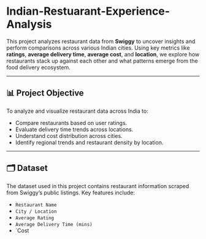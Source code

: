 # Indian-Restuarant-Experience-Analysis

This project analyzes restaurant data from **Swiggy** to uncover insights and perform comparisons across various Indian cities. Using key metrics like **ratings**, **average delivery time**, **average cost**, and **location**, we explore how restaurants stack up against each other and what patterns emerge from the food delivery ecosystem.

---

## 📊 Project Objective

To analyze and visualize restaurant data across India to:

- Compare restaurants based on user ratings.
- Evaluate delivery time trends across locations.
- Understand cost distribution across cities.
- Identify regional trends and restaurant density by location.

---

## 🗂️ Dataset

The dataset used in this project contains restaurant information scraped from Swiggy’s public listings. Key features include:

- `Restaurant Name`
- `City / Location`
- `Average Rating`
- `Average Delivery Time (mins)`
- `Cost
